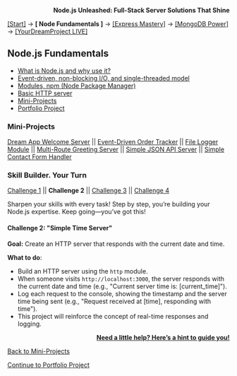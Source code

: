 **<p align="right">Node.js Unleashed: Full-Stack Server Solutions That Shine</p>**

[[Start]](../Introduction.md) → **[ Node Fundamentals ]** → [[Express Mastery]](../chapter-02/2-1.md) → [[MongoDB Power]](#mongodb) → [[YourDreamProject LIVE]](#project)

## Node.js Fundamentals
* [What is Node.js and why use it?](1-1.md)
* [Event-driven, non-blocking I/O, and single-threaded model](1-2.md)
* [Modules, npm (Node Package Manager)](1-3.md)
* [Basic HTTP server](1-4.md)
* [Mini-Projects](#Mini-Projects)
* [Portfolio Project](1-6.md)

### Mini-Projects

[Dream App Welcome Server](1-5.md) || [Event-Driven Order Tracker](1-5-2.md) || [File Logger Module](1-5-3.md) || [Multi-Route Greeting Server](1-5-4.md) || [Simple JSON API Server](1-5-5.md) || [Simple Contact Form Handler](1-5-6.md)

### Skill Builder. Your Turn

[Challenge 1](1-5SB.md) || **Challenge 2** || [Challenge 3](1-5SB-3.md) || [Challenge 4](1-5SB-4.md)

Sharpen your skills with every task! Step by step, you’re building your Node.js expertise. Keep going—you’ve got this!

#### Challenge 2: "Simple Time Server"

**Goal:** Create an HTTP server that responds with the current date and time.

**What to do**:  
- Build an HTTP server using the `http` module.  
- When someone visits `http://localhost:3000`, the server responds with the current date and time (e.g., "Current server time is: [current_time]").  
- Log each request to the console, showing the timestamp and the server time being sent (e.g., "Request received at [time], responding with time").  
- This project will reinforce the concept of real-time responses and logging.

**<p align="right">[Need a little help? Here’s a hint to guide you!](1-5SB-2H.md)</p>**

[Back to Mini-Projects](1-5.md)

[Continue to Portfolio Project](1-6.md)
